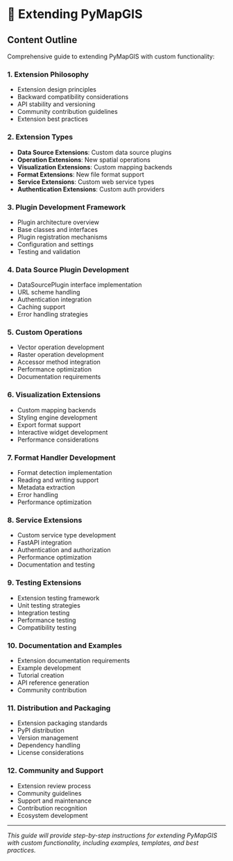# 🔧 Extending PyMapGIS

## Content Outline

Comprehensive guide to extending PyMapGIS with custom functionality:

### 1. Extension Philosophy
- Extension design principles
- Backward compatibility considerations
- API stability and versioning
- Community contribution guidelines
- Extension best practices

### 2. Extension Types
- **Data Source Extensions**: Custom data source plugins
- **Operation Extensions**: New spatial operations
- **Visualization Extensions**: Custom mapping backends
- **Format Extensions**: New file format support
- **Service Extensions**: Custom web service types
- **Authentication Extensions**: Custom auth providers

### 3. Plugin Development Framework
- Plugin architecture overview
- Base classes and interfaces
- Plugin registration mechanisms
- Configuration and settings
- Testing and validation

### 4. Data Source Plugin Development
- DataSourcePlugin interface implementation
- URL scheme handling
- Authentication integration
- Caching support
- Error handling strategies

### 5. Custom Operations
- Vector operation development
- Raster operation development
- Accessor method integration
- Performance optimization
- Documentation requirements

### 6. Visualization Extensions
- Custom mapping backends
- Styling engine development
- Export format support
- Interactive widget development
- Performance considerations

### 7. Format Handler Development
- Format detection implementation
- Reading and writing support
- Metadata extraction
- Error handling
- Performance optimization

### 8. Service Extensions
- Custom service type development
- FastAPI integration
- Authentication and authorization
- Performance optimization
- Documentation and testing

### 9. Testing Extensions
- Extension testing framework
- Unit testing strategies
- Integration testing
- Performance testing
- Compatibility testing

### 10. Documentation and Examples
- Extension documentation requirements
- Example development
- Tutorial creation
- API reference generation
- Community contribution

### 11. Distribution and Packaging
- Extension packaging standards
- PyPI distribution
- Version management
- Dependency handling
- License considerations

### 12. Community and Support
- Extension review process
- Community guidelines
- Support and maintenance
- Contribution recognition
- Ecosystem development

---

*This guide will provide step-by-step instructions for extending PyMapGIS with custom functionality, including examples, templates, and best practices.*
